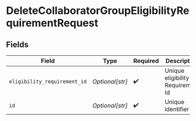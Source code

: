 # DeleteCollaboratorGroupEligibilityRequirementRequest


## Fields

| Field                             | Type                              | Required                          | Description                       |
| --------------------------------- | --------------------------------- | --------------------------------- | --------------------------------- |
| `eligibility_requirement_id`      | *Optional[str]*                   | :heavy_check_mark:                | Unique eligibility Requirement Id |
| `id`                              | *Optional[str]*                   | :heavy_check_mark:                | Unique identifier                 |